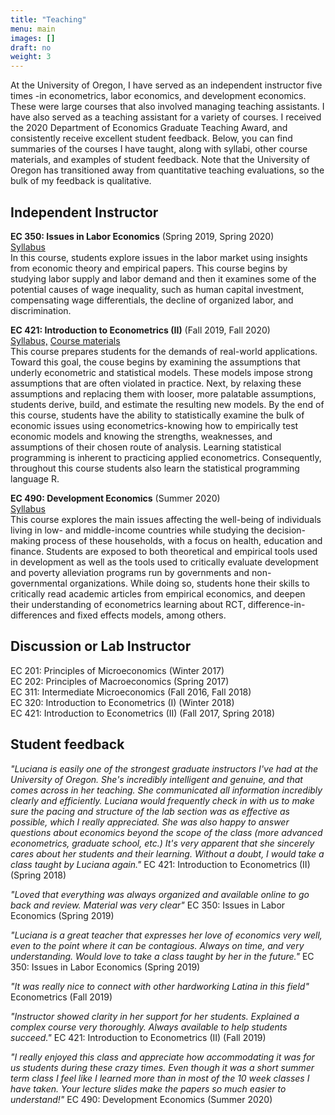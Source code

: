 ```yaml
---
title: "Teaching"
menu: main
images: [] 
draft: no
weight: 3
---
```



At the University of Oregon, I have served as an independent instructor five times -in econometrics, labor economics, and development economics.  These were large courses that also involved managing teaching assistants.  I have also served as a teaching assistant for a variety of courses. I received the 2020 Department of Economics Graduate Teaching Award, and consistently receive excellent student feedback.  Below, you can find summaries of the courses I have taught, along with syllabi, other course materials, and examples of student feedback.  Note that the University of Oregon has transitioned away from quantitative teaching evaluations, so the bulk of my feedback is qualitative.


## Independent Instructor  


**EC 350: Issues in Labor Economics** (Spring 2019, Spring 2020)  
[Syllabus](Etcheverry_EC350_S20_Syllabus.pdf)  
In this course, students explore issues in the labor market using insights from economic theory and empirical papers. This course begins by studying labor supply and labor demand and then it examines some of the potential causes of wage inequality, such as human capital investment, compensating wage differentials, the decline of organized labor, and discrimination.   
 
 
 
**EC 421: Introduction to Econometrics (II)** (Fall 2019, Fall 2020)  
[Syllabus,](Etcheverry_EC421_F19_Syllabus.pdf) [Course materials](https://github.com/LuEtcheverry/EC421F19)  
This course prepares students for the demands of real-world applications. Toward this goal, the couse begins by examining the assumptions that underly econometric and statistical models. These models impose strong assumptions that are often violated in practice. Next, by relaxing these assumptions and replacing them with looser, more palatable assumptions, students derive, build, and estimate the resulting new models. By the end of this course, students have the ability to statistically examine the bulk of economic issues using econometrics-knowing how to empirically test economic models and knowing the strengths, weaknesses, and assumptions of their chosen route of analysis. Learning statistical programming is inherent to practicing applied econometrics. Consequently, throughout this course students also learn the statistical programming language R.



**EC 490: Development Economics** (Summer 2020)  
[Syllabus](Etcheverry_EC490_Syllabus_Su20.pdf)  
This course explores the main issues affecting the well-being of individuals living in low- and middle-income countries while studying the decision-making process of these households, with a focus on health, education and finance. Students are exposed to both theoretical and empirical tools used in development as well as the tools used to critically evaluate development and poverty alleviation programs run by governments and non-governmental organizations.
While doing so, students hone their skills to critically read academic articles from empirical economics, and deepen their understanding of econometrics learning about RCT, difference-in-differences and fixed effects models, among others.



## Discussion or Lab Instructor

EC 201: Principles of Microeconomics (Winter 2017)  
EC 202: Principles of Macroeconomics (Spring 2017)  
EC 311: Intermediate Microeconomics (Fall 2016, Fall 2018)  
EC 320: Introduction to Econometrics (I) (Winter 2018)  
EC 421: Introduction to Econometrics (II) (Fall 2017, Spring 2018)  




## Student feedback 

*"Luciana is easily one of the strongest graduate instructors I've had at the University of Oregon. She's incredibly intelligent and genuine, and that comes across in her teaching. She communicated all information incredibly clearly and efficiently. Luciana would frequently check in with us to make sure the pacing and structure of the lab section was as effective as possible, which I really appreciated. She was also happy to answer questions about economics beyond the scope of the class (more advanced econometrics, graduate school, etc.) It's very apparent that she sincerely cares about her students and their learning. Without a doubt, I would take a class taught by Luciana again."* EC 421: Introduction to Econometrics (II) (Spring 2018)

*"Loved that everything was always organized and available online to go back and review. Material was very clear"* EC 350: Issues in Labor Economics (Spring 2019) 

*"Luciana is a great teacher that expresses her love of economics very well, even to the point where it can be contagious. Always on time, and very understanding. Would love to take a class taught by her in the future."* EC 350: Issues in Labor Economics (Spring 2019) 

*"It was really nice to connect with other hardworking Latina in this field"* Econometrics (Fall 2019)

*"Instructor showed clarity in her support for her students. Explained a complex course very thoroughly. Always available to help students succeed."* EC 421: Introduction to Econometrics (II) (Fall 2019)

*"I really enjoyed this class and appreciate how accommodating it was for us students during these crazy times. Even though it was a short summer term class I feel like I learned more than in most of the 10 week classes I have taken. Your lecture slides make the papers so much easier to understand!"* EC 490: Development Economics (Summer 2020)














